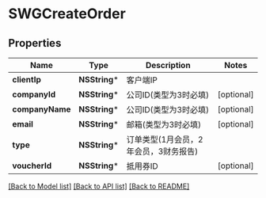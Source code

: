 # SWGCreateOrder

## Properties
Name | Type | Description | Notes
------------ | ------------- | ------------- | -------------
**clientIp** | **NSString*** | 客户端IP | 
**companyId** | **NSString*** | 公司ID(类型为3时必填) | [optional] 
**companyName** | **NSString*** | 公司ID(类型为3时必填) | [optional] 
**email** | **NSString*** | 邮箱(类型为3时必填) | [optional] 
**type** | **NSString*** | 订单类型(1月会员，2年会员，3财务报告) | 
**voucherId** | **NSString*** | 抵用券ID | [optional] 

[[Back to Model list]](../README.md#documentation-for-models) [[Back to API list]](../README.md#documentation-for-api-endpoints) [[Back to README]](../README.md)


